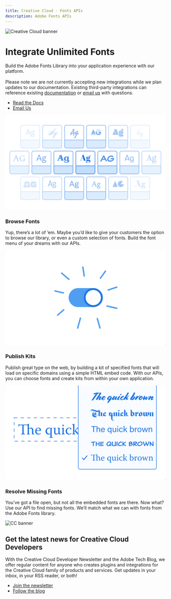 ```yaml
---
title: Creative Cloud - Fonts APIs
description: Adobe Fonts APIs
---
```


<Hero slots="image, heading, text, buttons" variant="halfwidth" />

![Creative Cloud banner](https://adobe.io/shared/images/cc-hero.png)

# Integrate Unlimited Fonts

Build the Adobe Fonts Library into your application experience with our platform. <br /><br /> Please note we are not currently accepting new integrations while we plan updates to our documentation. Existing third-party integrations can reference existing [documentation](https://www.adobe.io/apis/creativecloud/adobe-fonts/docs.html) or [email us](mailto:fontintegrations@adobe.com) with questions.

- [Read the Docs](../apis/creativecloud/adobe-fonts/docs.html)
- [Email Us](mailto:fontintegrations@adobe.com)

<TextBlock slots="image, heading, text" width="33%" theme="light" isCentered />

![Fonts old graphic 1](images/fonts01.png)

### Browse Fonts

Yup, there’s a lot of ’em. Maybe you’d like to give your customers the option to browse our library, or even a custom selection of fonts. Build the font menu of your dreams with our APIs.

<TextBlock slots="image, heading, text" width="33%" theme="light" isCentered />

![Fonts old graphic 2](images/fonts02.png)

### Publish Kits

Publish great type on the web, by building a kit of specified fonts that will load on specific domains using a simple HTML embed code. With our APIs, you can choose fonts and create kits from within your own application.

<TextBlock slots="image, heading, text" width="33%" theme="light" isCentered />

![Fonts old graphic 3](images/fonts03.png)

### Resolve Missing Fonts

You’ve got a file open, but not all the embedded fonts are there. Now what? Use our API to find missing fonts. We’ll match what we can with fonts from the Adobe Fonts library.

<SummaryBlock slots="image, heading, text, buttons" background="rgb(9, 90, 186)" />

![CC banner](https://adobe.io/shared/images/cc-banner.png)

## Get the latest news for Creative Cloud Developers

With the Creative Cloud Developer Newsletter and the Adobe Tech Blog, we offer regular content for anyone who creates plugins and integrations for the Creative Cloud family of products and services. Get updates in your inbox, in your RSS reader, or both!

- [Join the newsletter](http://adobe.ly/devnews)
- [Follow the blog](https://medium.com/adobetech)
